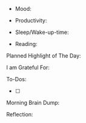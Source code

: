 
- Mood:

- Productivity:

- Sleep/Wake-up-time:

- Reading:

Planned Highlight of The Day:

I am Grateful For:

To-Dos:

-[ ]

Morning Brain Dump:

Reflection: